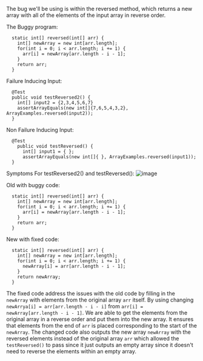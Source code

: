 The bug we'll be using is within the reversed method, which returns a new array with all of the elements of the input array in reverse order. 

The Buggy program: 
``` 
  static int[] reversed(int[] arr) {
    int[] newArray = new int[arr.length];
    for(int i = 0; i < arr.length; i += 1) {
      arr[i] = newArray[arr.length - i - 1];
    }
    return arr;
  }
```

Failure Inducing Input: 
```
  @Test 
  public void testReversed2() { 
    int[] input2 = {2,3,4,5,6,7}
    assertArrayEquals(new int[]{7,6,5,4,3,2}, ArrayExamples.reversed(input2)); 
  } 
```

Non Failure Inducing Input: 
```
  @Test
    public void testReversed() {
      int[] input1 = { };
      assertArrayEquals(new int[]{ }, ArrayExamples.reversed(input1));
  }
```
 Symptoms For testReversed2() and testReversed(): 
![image](https://github.com/XiaoFengLin123/cse15l-lab-report3/assets/146484956/742d3d93-1052-40b0-bc49-6029197561cb)

Old with buggy code: 
``` 
  static int[] reversed(int[] arr) {
    int[] newArray = new int[arr.length];
    for(int i = 0; i < arr.length; i += 1) {
      arr[i] = newArray[arr.length - i - 1];
    }
    return arr;
  }
```

New with fixed code:

```
  static int[] reversed(int[] arr) {
    int[] newArray = new int[arr.length];
    for(int i = 0; i < arr.length; i += 1) {
      newArray[i] = arr[arr.length - i - 1];
    }
    return newArray;
  }
```

The fixed code address the issues with the old code by filling in the `newArray` with elements from the original array `arr` itself. By using changing `newArrya[i] = arr[arr.length - i - i]` from `arr[i] = newArray[arr.length - i - 1]`. We are able to get the elements from the original array in a reverse order and put them into the new array. It ensures that elements from the end of `arr` is placed corresponding to the start of the `newArray`. The changed code also outputs the new array `newArray` with the reversed elements instead of the original array `arr` which allowed the `testReversed()` to pass since it just outputs an empty array since it doesn't need to reverse the elements within an empty array. 
